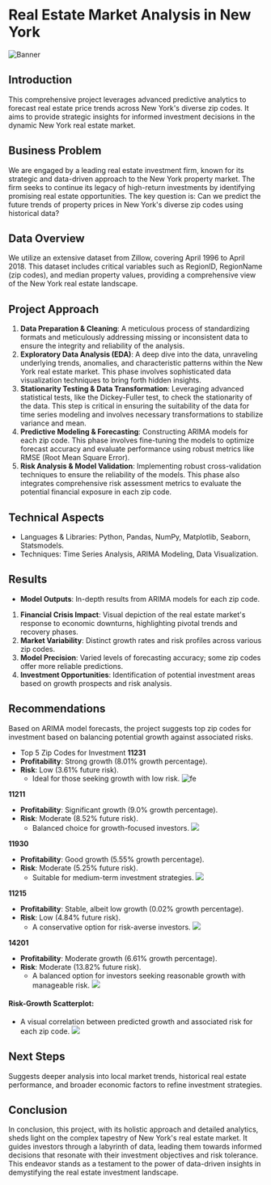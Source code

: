 # Real Estate Market Analysis in New York
![Banner](./visualizations/banner.png)
## Introduction

This comprehensive project leverages advanced predictive analytics to forecast real estate price trends across New York's diverse zip codes. It aims to provide strategic insights for informed investment decisions in the dynamic New York real estate market.

## Business Problem

We are engaged by a leading real estate investment firm, known for its strategic and data-driven approach to the New York property market. The firm seeks to continue its legacy of high-return investments by identifying promising real estate opportunities. The key question is: Can we predict the future trends of property prices in New York's diverse zip codes using historical data?

## Data Overview

We utilize an extensive dataset from Zillow, covering April 1996 to April 2018. This dataset includes critical variables such as RegionID, RegionName (zip codes), and median property values, providing a comprehensive view of the New York real estate landscape.

## Project Approach

1. **Data Preparation & Cleaning**: A meticulous process of standardizing formats and meticulously addressing missing or inconsistent data to ensure the integrity and reliability of the analysis.
2. **Exploratory Data Analysis (EDA)**: A deep dive into the data, unraveling underlying trends, anomalies, and characteristic patterns within the New York real estate market. This phase involves sophisticated data visualization techniques to bring forth hidden insights.
3. **Stationarity Testing & Data Transformation**: Leveraging advanced statistical tests, like the Dickey-Fuller test, to check the stationarity of the data. This step is critical in ensuring the suitability of the data for time series modeling and involves necessary transformations to stabilize variance and mean.
4. **Predictive Modeling & Forecasting**: Constructing ARIMA models for each zip code. This phase involves fine-tuning the models to optimize forecast accuracy and evaluate performance using robust metrics like RMSE (Root Mean Square Error).
5. **Risk Analysis & Model Validation**: Implementing robust cross-validation techniques to ensure the reliability of the models. This phase also integrates comprehensive risk assessment metrics to evaluate the potential financial exposure in each zip code.
   
## Technical Aspects

- Languages & Libraries: Python, Pandas, NumPy, Matplotlib, Seaborn, Statsmodels.
- Techniques: Time Series Analysis, ARIMA Modeling, Data Visualization.

## Results
- **Model Outputs**: In-depth results from ARIMA models for each zip code.
1. **Financial Crisis Impact**: Visual depiction of the real estate market's response to economic downturns, highlighting pivotal trends and recovery phases.
2. **Market Variability**: Distinct growth rates and risk profiles across various zip codes.
3. **Model Precision**: Varied levels of forecasting accuracy; some zip codes offer more reliable predictions.
4. **Investment Opportunities**: Identification of potential investment areas based on growth prospects and risk analysis.

## Recommendations
Based on ARIMA model forecasts, the project suggests top zip codes for investment based on balancing potential growth against associated risks.
   - Top 5 Zip Codes for Investment 
**11231**
   - **Profitability**: Strong growth (8.01% growth percentage).
   - **Risk**: Low (3.61% future risk).
       - Ideal for those seeking growth with low risk.
     ![fe](./visualizations/zipcode_2.png)

**11211**
   - **Profitability**: Significant growth (9.0% growth percentage).
   - **Risk**: Moderate (8.52% future risk).
       - Balanced choice for growth-focused investors.
![](./visualizations/zipcode_1.png)

**11930**
   - **Profitability**: Good growth (5.55% growth percentage).
   - **Risk**: Moderate (5.25% future risk).
       - Suitable for medium-term investment strategies.
![](./visualizations/zipcode_4.png)

**11215**
   - **Profitability**: Stable, albeit low growth (0.02% growth percentage).
   - **Risk**: Low (4.84% future risk).
       - A conservative option for risk-averse investors.
![](./visualizations/zipcode_5.png)

**14201**
   - **Profitability**: Moderate growth (6.61% growth percentage).
   - **Risk**: Moderate (13.82% future risk).
       - A balanced option for investors seeking reasonable growth with manageable risk.
![](./visualizations/zipcode_3.png)

#### Risk-Growth Scatterplot: 
- A visual correlation between predicted growth and associated risk for each zip code.
  ![](./visualizations/scatterplot.png)



## Next Steps
Suggests deeper analysis into local market trends, historical real estate performance, and broader economic factors to refine investment strategies.

## Conclusion
In conclusion, this project, with its holistic approach and detailed analytics, sheds light on the complex tapestry of New York's real estate market. It guides investors through a labyrinth of data, leading them towards informed decisions that resonate with their investment objectives and risk tolerance. This endeavor stands as a testament to the power of data-driven insights in demystifying the real estate investment landscape.


